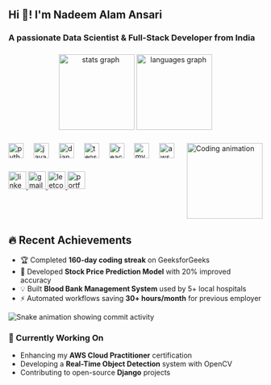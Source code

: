 <h2 align="left">Hi 👋! I'm Nadeem Alam Ansari</h2>
<h3 align="left">A passionate Data Scientist & Full-Stack Developer from India</h3>

###

<div align="center">
  <img src="https://github-readme-stats.vercel.app/api?username=nadeemalamansari&hide_title=false&hide_rank=false&show_icons=true&include_all_commits=true&count_private=true&disable_animations=false&theme=merko&locale=en&hide_border=false" height="150" alt="stats graph" />
  <img src="https://github-readme-stats.vercel.app/api/top-langs?username=nadeemalamansari&locale=en&hide_title=false&layout=compact&card_width=320&langs_count=5&theme=merko&hide_border=false&exclude_repo=github-readme-stats" height="150" alt="languages graph" />
</div>

###

<img align="right" height="150" src="https://media.giphy.com/media/v1.Y2lkPTc5MGI3NjExcDZ0d3R6eW1hY3B6Y2V6aDZ5b2JtN2N2a2R5c2VqZGNjY3Z1eGZ5biZlcD12MV9pbnRlcm5hbF9naWZfYnlfaWQmY3Q9cw/qgQUggAC3Pfv687qPC/giphy.gif" alt="Coding animation" />

###

<div align="left">
  <img src="https://cdn.jsdelivr.net/gh/devicons/devicon/icons/python/python-original.svg" height="30" alt="python logo" />
  <img width="12" />
  <img src="https://cdn.jsdelivr.net/gh/devicons/devicon/icons/javascript/javascript-original.svg" height="30" alt="javascript logo" />
  <img width="12" />
  <img src="https://cdn.jsdelivr.net/gh/devicons/devicon/icons/django/django-plain.svg" height="30" alt="django logo" />
  <img width="12" />
  <img src="https://cdn.jsdelivr.net/gh/devicons/devicon/icons/tensorflow/tensorflow-original.svg" height="30" alt="tensorflow logo" />
  <img width="12" />
  <img src="https://cdn.jsdelivr.net/gh/devicons/devicon/icons/react/react-original.svg" height="30" alt="react logo" />
  <img width="12" />
  <img src="https://cdn.jsdelivr.net/gh/devicons/devicon/icons/mysql/mysql-original.svg" height="30" alt="mysql logo" />
  <img width="12" />
  <img src="https://cdn.jsdelivr.net/gh/devicons/devicon/icons/aws/aws-original.svg" height="30" alt="aws logo" />
</div>

###

<div align="left">
  <a href="https://linkedin.com/in/nadeem-alam-ansari" target="_blank">
    <img src="https://img.shields.io/static/v1?message=LinkedIn&logo=linkedin&label=&color=0077B5&logoColor=white&labelColor=&style=for-the-badge" height="35" alt="linkedin logo" />
  </a>
  <a href="mailto:nadeemalamansari7@gmail.com" target="_blank">
    <img src="https://img.shields.io/static/v1?message=Gmail&logo=gmail&label=&color=D14836&logoColor=white&labelColor=&style=for-the-badge" height="35" alt="gmail logo" />
  </a>
  <a href="https://leetcode.com/nadeem06031999" target="_blank">
    <img src="https://img.shields.io/static/v1?message=LeetCode&logo=leetcode&label=&color=FFA116&logoColor=white&labelColor=&style=for-the-badge" height="35" alt="leetcode logo" />
  </a>
  <a href="https://github.com/nadeemalamansari?tab=repositories" target="_blank">
    <img src="https://img.shields.io/static/v1?message=Portfolio&logo=github&label=&color=181717&logoColor=white&labelColor=&style=for-the-badge" height="35" alt="portfolio logo" />
  </a>
</div>

###

<br clear="both">

## 🔥 Recent Achievements
- 🏆 Completed **160-day coding streak** on GeeksforGeeks
- 🚀 Developed **Stock Price Prediction Model** with 20% improved accuracy
- 💡 Built **Blood Bank Management System** used by 5+ local hospitals
- ⚡ Automated workflows saving **30+ hours/month** for previous employer

<img src="https://raw.githubusercontent.com/nadeemalamansari/nadeemalamansari/output/snake.svg" alt="Snake animation showing commit activity" />

### 📌 Currently Working On
- Enhancing my **AWS Cloud Practitioner** certification
- Developing a **Real-Time Object Detection** system with OpenCV
- Contributing to open-source **Django** projects
